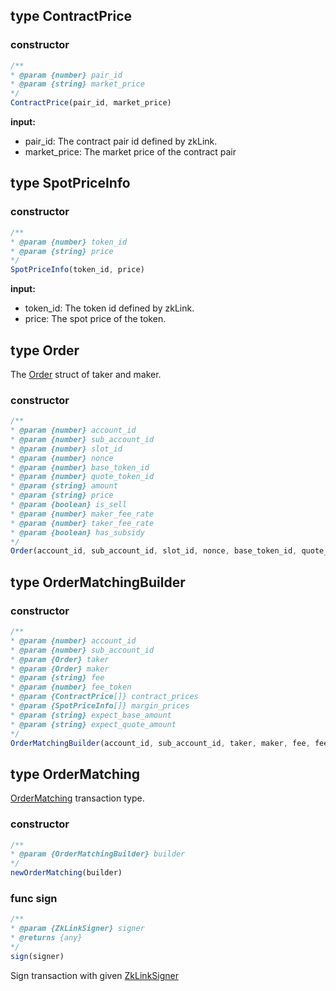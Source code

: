 ## type ContractPrice

### constructor

```javascript
/**
* @param {number} pair_id
* @param {string} market_price
*/
ContractPrice(pair_id, market_price)
```

**input:**
* pair_id: The contract pair id defined by zkLink.
* market_price: The market price of the contract pair

## type SpotPriceInfo

### constructor

```javascript
/**
* @param {number} token_id
* @param {string} price
*/
SpotPriceInfo(token_id, price)
```

**input:**
* token_id: The token id defined by zkLink.
* price: The spot price of the token.

## type Order
The [Order](../../../api-and-sdk/data-types/transaction/order\_matching.md) struct of taker and maker.

### constructor

```javascript
/**
* @param {number} account_id
* @param {number} sub_account_id
* @param {number} slot_id
* @param {number} nonce
* @param {number} base_token_id
* @param {number} quote_token_id
* @param {string} amount
* @param {string} price
* @param {boolean} is_sell
* @param {number} maker_fee_rate
* @param {number} taker_fee_rate
* @param {boolean} has_subsidy
*/
Order(account_id, sub_account_id, slot_id, nonce, base_token_id, quote_token_id, amount, price, is_sell, maker_fee_rate, taker_fee_rate, has_subsidy)
```

## type OrderMatchingBuilder

### constructor

```javascript
/**
* @param {number} account_id
* @param {number} sub_account_id
* @param {Order} taker
* @param {Order} maker
* @param {string} fee
* @param {number} fee_token
* @param {ContractPrice[]} contract_prices
* @param {SpotPriceInfo[]} margin_prices
* @param {string} expect_base_amount
* @param {string} expect_quote_amount
*/
OrderMatchingBuilder(account_id, sub_account_id, taker, maker, fee, fee_token, contract_prices, margin_prices, expect_base_amount, expect_quote_amount)
```

## type OrderMatching
[OrderMatching](../../../api-and-sdk/data-types/transaction/order\_matching.md) transaction type.

### constructor

```javascript
/**
* @param {OrderMatchingBuilder} builder
*/
newOrderMatching(builder)
```

### func sign

```javascript
/**
* @param {ZkLinkSigner} signer
* @returns {any}
*/
sign(signer)
```

Sign transaction with given [ZkLinkSigner](../signer.md#type-zklinksigner)
